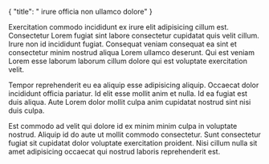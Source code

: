 {
  "title": " irure officia non ullamco dolore"
}

Exercitation commodo incididunt ex irure elit adipisicing cillum est. Consectetur Lorem fugiat sint labore consectetur cupidatat quis velit cillum. Irure non id incididunt fugiat. Consequat veniam consequat ea sint et consectetur minim nostrud aliqua Lorem ullamco deserunt. Qui est veniam Lorem esse laborum laborum cillum dolore qui est voluptate exercitation velit.

Tempor reprehenderit eu ea aliquip esse adipisicing aliquip. Occaecat dolor incididunt officia pariatur. Id elit esse mollit anim et nulla. Id ea fugiat est duis aliqua. Aute Lorem dolor mollit culpa anim cupidatat nostrud sint nisi duis culpa.

Est commodo ad velit qui dolore id ex minim minim culpa in voluptate nostrud. Aliquip id do aute ut mollit commodo consectetur. Sunt consectetur fugiat sit cupidatat dolor voluptate exercitation proident. Nisi cillum nulla sit amet adipisicing occaecat qui nostrud laboris reprehenderit est.